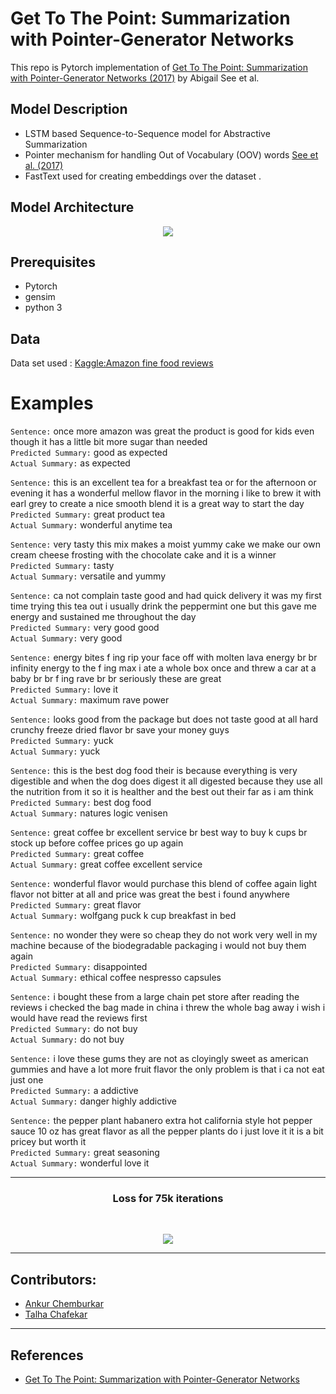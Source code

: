 # Get To The Point: Summarization with Pointer-Generator Networks
This repo is Pytorch implementation of [Get To The Point: Summarization with Pointer-Generator Networks (2017)](https://arxiv.org/pdf/1704.04368.pdf) by Abigail See et al. 

## Model Description
* LSTM based Sequence-to-Sequence model for Abstractive Summarization
* Pointer mechanism for handling Out of Vocabulary (OOV) words [See et al. (2017)](https://arxiv.org/pdf/1704.04368.pdf)
* FastText used for creating embeddings over the dataset .

## Model Architecture

<p align="center">
<img src="https://github.com/Developer-Zer0/Text-Summarization/blob/master/Assets/model_architecture.png">
</p>

## Prerequisites
* Pytorch
* gensim
* python 3

## Data
Data set used : [Kaggle:Amazon fine food reviews](https://www.kaggle.com/snap/amazon-fine-food-reviews) 


# Examples
```Sentence:``` once more amazon was great the product is good for kids even though it has a little bit more sugar than needed</br> 
```Predicted Summary:``` <START> good as expected <END></br>
```Actual Summary:``` <START> as expected <END></br>

```Sentence:``` this is an excellent tea for a breakfast tea or for the afternoon or evening it has a wonderful mellow flavor in the morning i like to brew it with earl grey to create a nice smooth blend it is a great way to start the day</br>
```Predicted Summary:``` <START> great product tea <END></br>
```Actual Summary:``` <START> wonderful anytime tea <END></br>

```Sentence:``` very tasty this mix makes a moist yummy cake we make our own cream cheese frosting with the chocolate cake and it is a winner</br>
```Predicted Summary:```<START> tasty <END> </br>
```Actual Summary:``` <START> versatile and yummy <END> </br>

```Sentence:``` ca not complain taste good and had quick delivery it was my first time trying this tea out i usually drink the peppermint one but this gave me energy and sustained me throughout the day </br>
```Predicted Summary:``` <START> very good good <END></br>
```Actual Summary:``` <START> very good <END></br>

```Sentence:``` energy bites f ing rip your face off with molten lava energy br br infinity energy to the f ing max i ate a whole box once and threw a car at a baby br br f ing rave br br seriously these are great</br>
```Predicted Summary:``` <START> love it <END></br>
```Actual Summary:``` <START> maximum rave power <END></br>

```Sentence:``` looks good from the package but does not taste good at all hard crunchy freeze dried flavor br save your money guys</br>
```Predicted Summary:``` <START> yuck <END></br>
```Actual Summary:``` <START> yuck <END></br>

```Sentence:``` this is the best dog food their is because everything is very digestible and when the dog does digest it all digested because they use all the nutrition from it so it is healther and the best out their far as i am think </br>
```Predicted Summary:``` <START> best dog food <END> </br>
```Actual Summary:```  <START> natures logic venisen <END> </br>

```Sentence:``` great coffee br excellent service br best way to buy k cups br stock up before coffee prices go up again </br>
```Predicted Summary:``` <START> great coffee <END> </br>
```Actual Summary:``` <START> great coffee excellent service <END> </br>

```Sentence:``` wonderful flavor would purchase this blend of coffee again light flavor not bitter at all and price was great the best i found anywhere </br>
```Predicted Summary:``` <START> great flavor <END> </br>
```Actual Summary:``` <START> wolfgang puck k cup breakfast in bed <END> </br>

```Sentence:``` no wonder they were so cheap they do not work very well in my machine because of the biodegradable packaging i would not buy them again </br>
```Predicted Summary:``` <START> disappointed <END></br>
```Actual Summary:``` <START> ethical coffee nespresso capsules <END> </br>

```Sentence:``` i bought these from a large chain pet store after reading the reviews i checked the bag made in china i threw the whole bag away i wish i would have read the reviews first </br>
```Predicted Summary:```  <START> do not buy <END> </br>
```Actual Summary:``` <START> do not buy <END> </br>

```Sentence:``` i love these gums they are not as cloyingly sweet as american gummies and have a lot more fruit flavor the only problem is that i ca not eat just one </br>
```Predicted Summary:``` <START> a addictive <END> </br>
```Actual Summary:```  <START> danger highly addictive <END> </br>

```Sentence:```  the pepper plant habanero extra hot california style hot pepper sauce 10 oz has great flavor as all the pepper plants do i just love it it is a bit pricey but worth it </br>
```Predicted Summary:``` <START> great seasoning <END> </br>
```Actual Summary:``` <START> wonderful love it <END> </br>

------------------------------------------

<h3 align='center'>Loss for 75k iterations</h3></br>

<p align="center">
<img src="https://github.com/Developer-Zer0/Text-Summarization/blob/master/Assets/Loss_graph.jpeg">
</p>


------------------------------------------
## Contributors:

- [Ankur Chemburkar](https://github.com/Developer-Zer0)
- [Talha Chafekar](https://github.com/talha1503)

------------------------------------------
## References
* [Get To The Point: Summarization with Pointer-Generator Networks](https://arxiv.org/abs/1704.04368)
